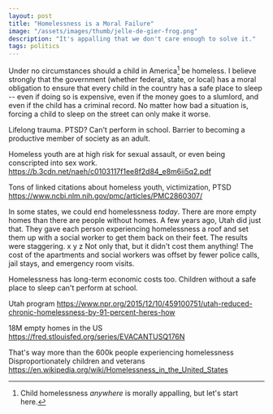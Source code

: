 ```yaml
---
layout: post
title: "Homelessness is a Moral Failure"
image: "/assets/images/thumb/jelle-de-gier-frog.png"
description: "It's appalling that we don't care enough to solve it."
tags: politics
---
```


Under no circumstances should a child in America[^1] be homeless. I believe strongly that the government (whether federal, state, or local) has a moral obligation to ensure that every child in the country has a safe place to sleep -- even if doing so is expensive, even if the money goes to a slumlord, and even if the child has a criminal record. No matter how bad a situation is, forcing a child to sleep on the street can only make it worse. 

[^1]: Child homelessness *anywhere* is morally appalling, but let's start here. 

Lifelong trauma. PTSD? Can't perform in school. Barrier to becoming a productive member of society as an adult. 


Homeless youth are at high risk for sexual assault, or even being conscripted into sex work. 
https://b.3cdn.net/naeh/c0103117f1ee8f2d84_e8m6ii5q2.pdf



Tons of linked citations about homeless youth, victimization, PTSD
https://www.ncbi.nlm.nih.gov/pmc/articles/PMC2860307/



In some states, we could end homelessness *today*. There are more empty homes than there are people without homes. A few years ago, Utah did just that. They gave each person experiencing homelessness a roof and set them up with a social worker to get them back on their feet. The results were staggering. 
x
y
z
Not only that, but it didn't cost them anything! The cost of the apartments and social workers was offset by fewer police calls, jail stays, and emergency room visits. 

Homelessness has long-term economic costs too. Children without a safe place to sleep can't perform at school. 

Utah program
https://www.npr.org/2015/12/10/459100751/utah-reduced-chronic-homelessness-by-91-percent-heres-how

18M empty homes in the US
https://fred.stlouisfed.org/series/EVACANTUSQ176N

That's way more than the 600k people experiencing homelessness
Disproportionately children and veterans
https://en.wikipedia.org/wiki/Homelessness_in_the_United_States
